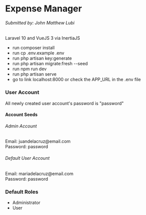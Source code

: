 <h1>Expense Manager</h1>
<h6>Submitted by: John Matthew Lubi</h6>

<span>Laravel 10 and VueJS 3 via InertiaJS</span>
<ul>
    <li>run composer install</li>
    <li>run cp .env.example .env</li>
    <li>run php artisan key:generate</li>
    <li>run php artisan migrate:fresh --seed</li>
    <li>run npm run dev</li>
    <li>run php artisan serve</li>
    <li>go to link localhost:8000 or check the APP_URL in the .env file</li>
</ul>

<h3>User Account</h3>
<p>All newly created user account's password is "password"</p>
<h4>Account Seeds</h4>
<h6>Admin Account</h6>
<span>Email: juandelacruz@email.com</span><br>
<span>Password: password</span>
<h6>Default User Account</h6>
<span>Email: mariadelacruz@email.com</span><br>
<span>Password: password</span>

<h3>Default Roles</h3>
<ul>
    <li>Administrator</li>
    <li>User</li>
</ul>




